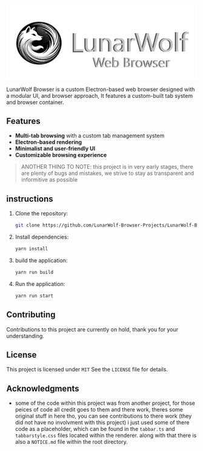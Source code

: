 ![LunarWolf Banner](static/app_banner/app_banner_refined.png)

LunarWolf Browser is a custom Electron-based web browser designed with a modular UI, and browser approach, It features a custom-built tab system and browser container.

## Features
- **Multi-tab browsing** with a custom tab management system
- **Electron-based rendering**
- **Minimalist and user-friendly UI**
- **Customizable browsing experience**

> ANOTHER THING TO NOTE: this project is in very early stages, there are plenty of bugs and mistakes, we strive to stay as transparent and informitive as possible

## instructions
1. Clone the repository:
   ```sh
   git clone https://github.com/LunarWolf-Browser-Projects/LunarWolf-Browser-Desktop.git
   ```
2. Install dependencies:
   ```sh
   yarn install
   ```
3. build the application:
   ```sh
   yarn run build
   ```
4. Run the application:
   ```sh
   yarn run start
   ```

## Contributing
Contributions to this project are currently on hold, thank you for your understanding.

## License
This project is licensed under `MIT` See the `LICENSE` file for details.

## Acknowledgments
- some of the code within this project was from another project, for those peices of code all credit goes to them and there work, theres some original stuff in here tho, you can see contributions to there work (they did not have no involvment with this project) i just used some of there code as a placeholder, which can be found in the `tabbar.ts` and `tabbarstyle.css` files located within the renderer. along with that there is also a `NOTICE.md` file within the root directory.
